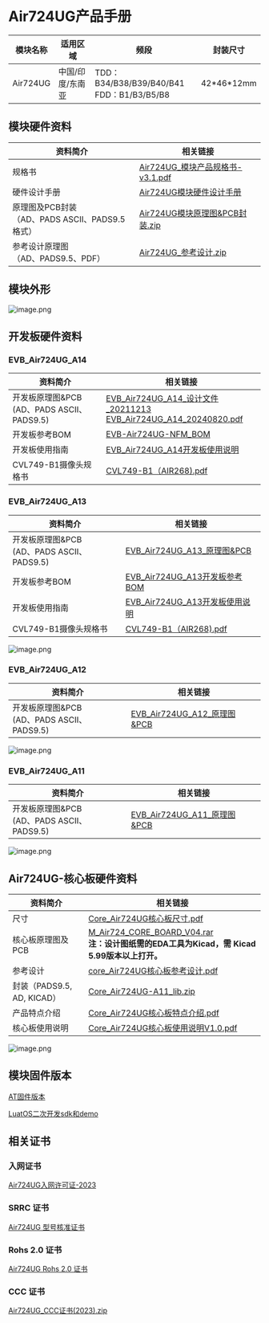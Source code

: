 # Air724UG产品手册

| 模块名称 | 适用区域         | 频段                                           | 封装尺寸     |
| -------- | ---------------- | ---------------------------------------------- | ------------ |
| Air724UG | 中国/印度/东南亚 | TDD：B34/B38/B39/B40/B41<br />FDD：B1/B3/B5/B8 | 42\*46\*12mm |

## 模块硬件资料

| 资料简介                                             | 相关链接                                                                                                                                                                               |
| ---------------------------------------------------- | -------------------------------------------------------------------------------------------------------------------------------------------------------------------------------------- |
| 规格书                                               | [Air724UG_模块产品规格书-v3.1.pdf](https://cdn.openluat-luatcommunity.openluat.com/attachment/20241025092840940_Air724UG_模块产品规格书-v3.1.pdf)                                         |
| 硬件设计手册                                         | [Air724UG模块硬件设计手册](https://doc.openluat.com/article/383/0)                                                                                                                        |
| 原理图及PCB封装<br />（AD、PADS ASCII、PADS9.5格式） | [Air724UG模块原理图&amp;PCB封装.zip](https://cdn.openluat-luatcommunity.openluat.com/attachment/20201224150449929_Air724UG_Air723UG_%E5%8E%9F%E7%90%86%E5%9B%BEPCB%E5%B0%81%E8%A3%85.zip) |
| 参考设计原理图<br />（AD、PADS9.5、PDF）             | [Air724UG_参考设计.zip](https://cdn.openluat-luatcommunity.openluat.com/attachment/20210225095151349_Air724UG_Reference_Design_V1.0.zip)                                                  |

## 模块外形

![image.png](https://cdn.openluat-luatcommunity.openluat.com/images/20220617135529827_image.png)

## 开发板硬件资料

### EVB_Air724UG_A14

| 资料简介                                        | 相关链接                                                                                                                                                                                                                                                                                             |
| ----------------------------------------------- | ---------------------------------------------------------------------------------------------------------------------------------------------------------------------------------------------------------------------------------------------------------------------------------------------------- |
| 开发板原理图&PCB<br />(AD、PADS ASCII、PADS9.5) | [EVB_Air724UG_A14_设计文件_20211213](https://cdn.openluat-luatcommunity.openluat.com/attachment/20230523094035766_EVB_Air724UG_A14_设计文件_20211213.rar)<br />[EVB_Air724UG_A14_20240820.pdf](https://cdn.openluat-luatcommunity.openluat.com/attachment/20240820165347223_EVB_Air724UG_A14_20240820.pdf) |
| 开发板参考BOM                                   | [EVB-Air724UG-NFM_BOM](https://cdn.openluat-luatcommunity.openluat.com/attachment/20230523094141113_EVB-Air724UG-NFM_BOM_B_EVB-Air724UG-NFM_A14_V1.1_20211213(Air724UG_NFM).xlsx)                                                                                                                       |
| 开发板使用指南                                  | [EVB_Air724UG_A14开发板使用说明](https://doc.openluat.com/article/2236 "EVB_Air724UG_A13开发板使用说明")                                                                                                                                                                                                   |
| CVL749-B1摄像头规格书                           | [CVL749-B1（AIR268).pdf](https://cdn.openluat-luatcommunity.openluat.com/attachment/20230201200906850_CVL749-B1(AIR268).pdf)                                                                                                                                                                            |

### EVB_Air724UG_A13

| 资料简介                                        | 相关链接                                                                                                                                                          |
| ----------------------------------------------- | ----------------------------------------------------------------------------------------------------------------------------------------------------------------- |
| 开发板原理图&PCB<br />(AD、PADS ASCII、PADS9.5) | [EVB_Air724UG_A13_原理图&amp;PCB](https://cdn.openluat-luatcommunity.openluat.com/attachment/20201224143227650_EVB_Air724UG_A13_20200723.zip)                        |
| 开发板参考BOM                                   | [EVB_Air724UG_A13开发板参考BOM](https://cdn.openluat-luatcommunity.openluat.com/attachment/20200821115320989_EVB_Air724UG_BOM_B_EVB_Air724UG_A13_V1.5_20200810.xlsx) |
| 开发板使用指南                                  | [EVB_Air724UG_A13开发板使用说明](https://doc.openluat.com/article/2236 "EVB_Air724UG_A13开发板使用说明")                                                                |
| CVL749-B1摄像头规格书                           | [CVL749-B1（AIR268).pdf](https://cdn.openluat-luatcommunity.openluat.com/attachment/20230201200906850_CVL749-B1(AIR268).pdf)                                         |

![image.png](https://cdn.openluat-luatcommunity.openluat.com/images/20220617112740589_image.png)

### EVB_Air724UG_A12

| 资料简介                                        | 相关链接                                                                                                                          |
| ----------------------------------------------- | --------------------------------------------------------------------------------------------------------------------------------- |
| 开发板原理图&PCB<br />(AD、PADS ASCII、PADS9.5) | [EVB_Air724UG_A12_原理图&amp;PCB](https://cdn.openluat-luatcommunity.openluat.com/attachment/20210107163418415_EVB_Air724UG_A12.zip) |

![image.png](https://cdn.openluat-luatcommunity.openluat.com/images/20220617165533623_image.png)

### EVB_Air724UG_A11

| 资料简介                                        | 相关链接                                                                                                                          |
| ----------------------------------------------- | --------------------------------------------------------------------------------------------------------------------------------- |
| 开发板原理图&PCB<br />(AD、PADS ASCII、PADS9.5) | [EVB_Air724UG_A11_原理图&amp;PCB](https://cdn.openluat-luatcommunity.openluat.com/attachment/20210107162537708_EVB_Air724UG_A11.zip) |

![image.png](https://cdn.openluat-luatcommunity.openluat.com/images/20220617155804642_image.png)

## Air724UG-核心板硬件资料

| 资料简介                   | 相关链接                                                                                                                                                                                                        |
| -------------------------- | --------------------------------------------------------------------------------------------------------------------------------------------------------------------------------------------------------------- |
| 尺寸                       | [Core_Air724UG核心板尺寸.pdf](https://cdn.openluat-luatcommunity.openluat.com/attachment/20211011093636481_Core_Air724UG核心板尺寸.pdf)                                                                            |
| 核心板原理图及PCB          | [M_Air724_CORE_BOARD_V04.rar](https://cdn.openluat-luatcommunity.openluat.com/attachment/20220425141911219_M_Air724_CORE_BOARD_V04.rar)<br />**注：设计图纸需的EDA工具为Kicad，需 Kicad 5.99版本以上打开。** |
| 参考设计                   | [core_Air724UG核心板参考设计.pdf](https://cdn.openluat-luatcommunity.openluat.com/attachment/20210917152159759_core_Air724UG核心板参考设计.pdf)                                                                    |
| 封装（PADS9.5, AD, KICAD） | [Core_Air724UG-A11_lib.zip](https://cdn.openluat-luatcommunity.openluat.com/attachment/20210807140341574_Core_Air724UG-A11_lib.zip)                                                                                |
| 产品特点介绍               | [Core_Air724UG核心板特点介绍.pdf](https://cdn.openluat-luatcommunity.openluat.com/attachment/20210917202958428_Core_Air724UG核心板特点介绍.pdf)                                                                    |
| 核心板使用说明             | [Core_Air724UG核心板使用说明V1.0.pdf](https://cdn.openluat-luatcommunity.openluat.com/attachment/20210807140238026_Core_Air724UG核心板使用说明V1.0.pdf)                                                            |

![image.png](https://cdn.openluat-luatcommunity.openluat.com/images/20220617163652220_image.png)

## 模块固件版本

[AT固件版本](https://docs.openluat.com/air724ug/at/firmware/)

[LuatOS二次开发sdk和demo](https://docs.openluat.com/air724ug/luatos/firmware/)

## 相关证书

### 入网证书

[Air724UG入网许可证-2023](https://cdn.openluat-luatcommunity.openluat.com/attachment/20231213144643033_Air724UG入网许可证-2023.pdf)

### SRRC 证书

[Air724UG 型号核准证书](http://openluat-erp.oss-cn-hangzhou.aliyuncs.com/erp_site_file/product_file/pc_file_20200714173026_Air724UG%E5%9E%8B%E5%8F%B7%E6%A0%B8%E5%87%86%E8%AF%81-2020.pdf "1212")

### Rohs 2.0 证书

[Air724UG Rohs 2.0 证书](https://cdn.openluat-luatcommunity.openluat.com/attachment/20221207173201831_Air724UG-Rohs2.0证书.pdf)

### CCC 证书

[Air724UG_CCC证书(2023).zip](https://cdn.openluat-luatcommunity.openluat.com/attachment/20230601135805016_Air724UG_CCC证书(2023).zip)
